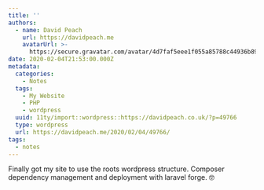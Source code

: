 ```yaml
---
title: ''
authors:
  - name: David Peach
    url: https://davidpeach.me
    avatarUrl: >-
      https://secure.gravatar.com/avatar/4d7faf5eee1f055a85788c44936b8995eaab6dfb004e7854ec747ccb272e91ee?s=96&d=mm&r=g
date: 2020-02-04T21:53:00.000Z
metadata:
  categories:
    - Notes
  tags:
    - My Website
    - PHP
    - wordpress
  uuid: 11ty/import::wordpress::https://davidpeach.co.uk/?p=49766
  type: wordpress
  url: https://davidpeach.me/2020/02/04/49766/
tags:
  - notes
---
```

Finally got my site to use the roots wordpress structure. Composer dependency management and deployment with laravel forge. 🤓